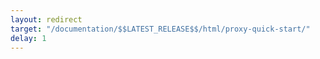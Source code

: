 ```yaml
---
layout: redirect
target: "/documentation/$$LATEST_RELEASE$$/html/proxy-quick-start/"
delay: 1
---
```

